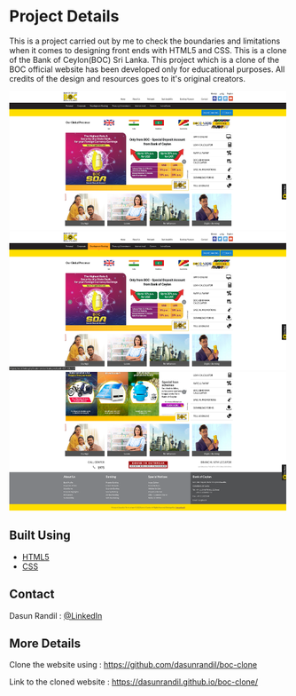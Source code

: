 # <b>Project Details</b>

<p>This is a project carried out by me to check the boundaries and limitations when it comes to designing front ends with HTML5 and CSS. This is a clone of the Bank of Ceylon(BOC) Sri Lanka. This project which is a clone of the BOC official website has been developed only for educational purposes. All credits of the design and resources goes to it's original creators.</p>


<img src="img/img1.png" width="500px" height="250px">
<img src="img/img2.png" width="500px" height="250px">
<img src="img/img3.png" width="500px" height="250px">

## <b>Built Using</b>

* [HTML5](https://www.w3schools.com/html/default.asp) 
* [CSS](https://www.w3.org/Style/CSS/Overview.en.html)

## <b>Contact</b>

Dasun Randil : [@LinkedIn](https://www.linkedin.com/in/dasun-randil-5a342123a) <br>

## <b>More Details</b>

Clone the website using : https://github.com/dasunrandil/boc-clone

Link to the cloned website : https://dasunrandil.github.io/boc-clone/




